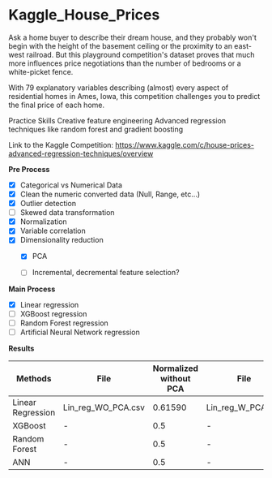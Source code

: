 # Kaggle_House_Prices

Ask a home buyer to describe their dream house, and they probably won't begin with the height of the basement ceiling or the proximity to an east-west railroad. But this playground competition's dataset proves that much more influences price negotiations than the number of bedrooms or a white-picket fence.

With 79 explanatory variables describing (almost) every aspect of residential homes in Ames, Iowa, this competition challenges you to predict the final price of each home.

Practice Skills Creative feature engineering Advanced regression techniques like random forest and gradient boosting

Link to the Kaggle Competition: https://www.kaggle.com/c/house-prices-advanced-regression-techniques/overview


**Pre Process**
- [X] Categorical vs Numerical Data
- [X] Clean the numeric converted data (Null, Range, etc...)
- [X] Outlier detection
- [ ] Skewed data transformation
- [X] Normalization
- [X] Variable correlation
- [X] Dimensionality reduction
   - [X] PCA
   - [ ] Incremental, decremental feature selection?


**Main Process**
- [X] Linear regression
- [ ] XGBoost regression
- [ ] Random Forest regression
- [ ] Artificial Neural Network regression

**Results**

| Methods | File | Normalized without PCA | File | Normalized with PCA |
| ------ | ------ | ------ | ------ | ------ |
| Linear Regression | Lin_reg_WO_PCA.csv | 0.61590 | Lin_reg_W_PCA.csv | 0.61248 |
| XGBoost | - | 0.5 | - | 0.5 |
| Random Forest | - | 0.5 | - | 0.5 |
| ANN | - | 0.5 | - | 0.5 |
